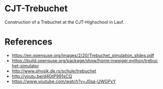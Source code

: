 CJT-Trebuchet
=============

Construction of a Trebuchet at the CJT-Highschool in Lauf.

# References

* https://en.opensuse.org/images/2/20/Trebuchet_simulation_slides.pdf
* https://build.opensuse.org/package/show/home:jnweiger:python/trebuchet-simulator
* http://www.physik.de.rs/schule/trebuchet
* http://youtu.be/d4GtP991sCQ
* https://www.youtube.com/watch?v=J0sa-UWGPxY

